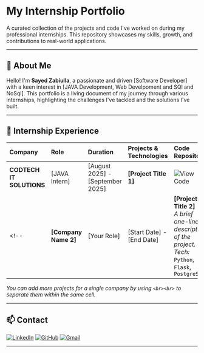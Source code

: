 # My Internship Portfolio

A curated collection of the projects and code I've worked on during my professional internships. This repository showcases my skills, growth, and contributions to real-world applications.

---

## 🚀 About Me

Hello! I'm **Sayed Zabiulla**, a passionate and driven [Software Developer] with a keen interest in [JAVA Development, Web Develpoment and SQl and NoSql]. This portfolio is a living document of my journey through various internships, highlighting the challenges I've tackled and the solutions I've built.

---

## 💼 Internship Experience

| Company | Role | Duration | Projects & Technologies | Code Repository |
| :--- | :--- | :--- | :--- | :--- |
| **CODTECH IT SOLUTIONS** | [JAVA Intern] | [August 2025] - [September 2025] | **[Project Title 1]** | ![View Code](https://github.com/SayedZabiulla/INTERSHIP-CODES/tree/main/CODTECH%20IT%20SOLUTIONS) |
<!-- | **[Company Name 2]** | [Your Role] | [Start Date] - [End Date] | **[Project Title 2]**<br>_A brief one-line description of the project._<br>_Tech:_ `Python`, `Flask`, `PostgreSQL` | `[View Code](./path/to/project2)` | -->

*You can add more projects for a single company by using `<br><br>` to separate them within the same cell.*

---

## 📫 Contact

[![LinkedIn](https://img.shields.io/badge/LinkedIn-Sayed%20Zabiulla-blue?style=for-the-badge&logo=linkedin)](https://www.linkedin.com/in/sayed-zabiulla-b5bb0536b/)
[![GitHub](https://img.shields.io/badge/GitHub-SayedZabiulla-grey?style=for-the-badge&logo=github)](https://github.com/SayedZabiulla)
[![Gmail](https://img.shields.io/badge/Gmail-sayedzabeulla@gmail.com-red?style=for-the-badge&logo=gmail)](mailto:sayedzabeulla@gmail.com)

---